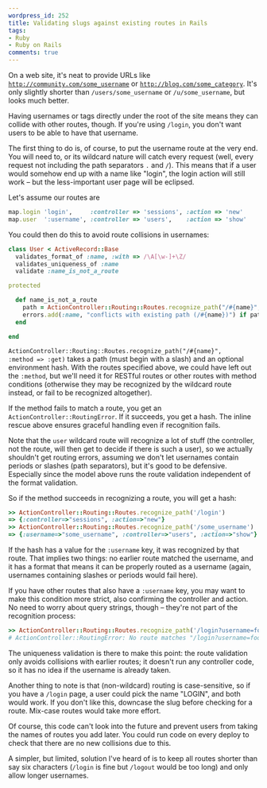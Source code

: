 ```yaml
---
wordpress_id: 252
title: Validating slugs against existing routes in Rails
tags:
- Ruby
- Ruby on Rails
comments: true
---
```

On a web site, it's neat to provide URLs like <code>http://community.com/some_username</code> or <code>http://blog.com/some_category</code>. It's only slightly shorter than <code>/users/some_username</code> or <code>/u/some_username</code>, but looks much better.

Having usernames or tags directly under the root of the site means they can collide with other routes, though. If you're using <code>/login</code>, you don't want users to be able to have that username.

<!--more-->

The first thing to do is, of course, to put the username route at the very end. You will need to, or its wildcard nature will catch every request (well, every request not including the path separators <code>.</code> and <code>/</code>). This means that if a user would somehow end up with a name like "login", the login action will still work – but the less-important user page will be eclipsed.

Let's assume our routes are

``` ruby
map.login 'login',     :controller => 'sessions', :action => 'new'
map.user  ':username', :controller => 'users',    :action => 'show'
```


You could then do this to avoid route collisions in usernames:

``` ruby
class User < ActiveRecord::Base
  validates_format_of :name, :with => /\A[\w-]+\Z/
  validates_uniqueness_of :name
  validate :name_is_not_a_route

protected

  def name_is_not_a_route
    path = ActionController::Routing::Routes.recognize_path("/#{name}", :method => :get) rescue nil
    errors.add(:name, "conflicts with existing path (/#{name})") if path && !path[:username]
  end

end
```

<code>ActionController::Routing::Routes.recognize_path("/#{name}", :method => :get)</code> takes a path (must begin with a slash) and an optional environment hash. With the routes specified above, we could have left out the <code>:method</code>, but we'll need it for RESTful routes or other routes with method conditions (otherwise they may be recognized by the wildcard route instead, or fail to be recognized altogether).

If the method fails to match a route, you get an <code>ActionController::RoutingError</code>. If it succeeds, you get a hash. The inline rescue above ensures graceful handling even if recognition fails.

Note that the <code>user</code> wildcard route will recognize a lot of stuff (the controller, not the route, will then get to decide if there is such a user), so we actually shouldn't get routing errors, assuming we don't let usernames contain periods or slashes (path separators), but it's good to be defensive. Especially since the model above runs the route validation independent of the format validation.

So if the method succeeds in recognizing a route, you will get a hash:

``` ruby
>> ActionController::Routing::Routes.recognize_path('/login')
=> {:controller=>"sessions", :action=>"new"}
>> ActionController::Routing::Routes.recognize_path('/some_username')
=> {:username=>"some_username", :controller=>"users", :action=>"show"}
```

If the hash has a value for the <code>:username</code> key, it was recognized by that route. That implies two things: no earlier route matched the username, and it has a format that means it can be properly routed as a username (again, usernames containing slashes or periods would fail here).

If you have other routes that also have a <code>:username</code> key, you may want to make this condition more strict, also confirming the controller and action. No need to worry about query strings, though – they're not part of the recognition process:

``` ruby
>> ActionController::Routing::Routes.recognize_path('/login?username=foo', :method => :get)
# ActionController::RoutingError: No route matches "/login?username=foo" with {:method=>:get}
```

The uniqueness validation is there to make this point: the route validation only avoids collisions with earlier routes; it doesn't run any controller code, so it has no idea if the username is already taken.

Another thing to note is that (non-wildcard) routing is case-sensitive, so if you have a <code>/login</code> page, a user could pick the name "LOGIN", and both would work. If you don't like this, downcase the slug before checking for a route. Mix-case routes would take more effort.

Of course, this code can't look into the future and prevent users from taking the names of routes you add later. You could run code on every deploy to check that there are no new collisions due to this.

A simpler, but limited, solution I've heard of is to keep all routes shorter than say six characters (<code>/login</code> is fine but <code>/logout</code> would be too long</code>) and only allow longer usernames.
